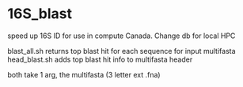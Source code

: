 # 16S_blast
speed up 16S ID
for use in compute Canada. Change db for local HPC

blast_all.sh returns top blast hit for each sequence for input multifasta
head_blast.sh adds top blast hit info to multifasta header

both take 1 arg, the multifasta (3 letter ext .fna)
